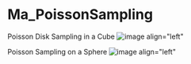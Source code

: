 # Ma_PoissonSampling

Poisson Disk Sampling in a Cube
![image align="left"](https://user-images.githubusercontent.com/93954052/230425676-9913c353-cf30-4d0e-a3f1-4850ce5d124c.png)

Poisson Sampling on a Sphere
![image align="left"](https://user-images.githubusercontent.com/93954052/230427318-887d9188-3497-4759-905c-e425a8a65a24.png)
